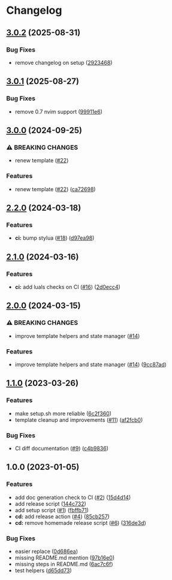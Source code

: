 # Changelog

## [3.0.2](https://github.com/shortcuts/neovim-plugin-boilerplate/compare/v3.0.1...v3.0.2) (2025-08-31)


### Bug Fixes

* remove changelog on setup ([2923468](https://github.com/shortcuts/neovim-plugin-boilerplate/commit/2923468a74fcab00e605a6588cfca2bd229808b2))

## [3.0.1](https://github.com/shortcuts/neovim-plugin-boilerplate/compare/v3.0.0...v3.0.1) (2025-08-27)


### Bug Fixes

* remove 0.7 nvim support ([99911e6](https://github.com/shortcuts/neovim-plugin-boilerplate/commit/99911e6b5778dc8dc659bca590d17afed937dc3c))

## [3.0.0](https://github.com/shortcuts/neovim-plugin-boilerplate/compare/v2.2.0...v3.0.0) (2024-09-25)


### ⚠ BREAKING CHANGES

* renew template ([#22](https://github.com/shortcuts/neovim-plugin-boilerplate/issues/22))

### Features

* renew template ([#22](https://github.com/shortcuts/neovim-plugin-boilerplate/issues/22)) ([ca72698](https://github.com/shortcuts/neovim-plugin-boilerplate/commit/ca726988e6711508ada1ee0e554824827d00e3be))

## [2.2.0](https://github.com/shortcuts/neovim-plugin-boilerplate/compare/v2.1.0...v2.2.0) (2024-03-18)


### Features

* **ci:** bump stylua ([#18](https://github.com/shortcuts/neovim-plugin-boilerplate/issues/18)) ([d97ea98](https://github.com/shortcuts/neovim-plugin-boilerplate/commit/d97ea98e85fb55a57e2ff9618982261e7d1a33d0))

## [2.1.0](https://github.com/shortcuts/neovim-plugin-boilerplate/compare/v2.0.0...v2.1.0) (2024-03-16)


### Features

* **ci:** add luals checks on CI ([#16](https://github.com/shortcuts/neovim-plugin-boilerplate/issues/16)) ([2d0ecc4](https://github.com/shortcuts/neovim-plugin-boilerplate/commit/2d0ecc406f7b8a2c4fab5a7ed83967f6a35cbd5d))

## [2.0.0](https://github.com/shortcuts/neovim-plugin-boilerplate/compare/v1.1.0...v2.0.0) (2024-03-15)


### ⚠ BREAKING CHANGES

* improve template helpers and state manager ([#14](https://github.com/shortcuts/neovim-plugin-boilerplate/issues/14))

### Features

* improve template helpers and state manager ([#14](https://github.com/shortcuts/neovim-plugin-boilerplate/issues/14)) ([9cc87ad](https://github.com/shortcuts/neovim-plugin-boilerplate/commit/9cc87add9fffd7e54b9f37573ed105f2234c7ccd))

## [1.1.0](https://github.com/shortcuts/neovim-plugin-boilerplate/compare/v1.0.0...v1.1.0) (2023-03-26)


### Features

* make setup.sh more reliable ([6c2f360](https://github.com/shortcuts/neovim-plugin-boilerplate/commit/6c2f360be9acd1c747f9cce112c6a0205e76532c))
* template cleanup and improvements ([#11](https://github.com/shortcuts/neovim-plugin-boilerplate/issues/11)) ([af2fcb0](https://github.com/shortcuts/neovim-plugin-boilerplate/commit/af2fcb0ffcac54eb9e4092bb860c22e29d2579dc))


### Bug Fixes

* CI diff documentation ([#9](https://github.com/shortcuts/neovim-plugin-boilerplate/issues/9)) ([c4b9836](https://github.com/shortcuts/neovim-plugin-boilerplate/commit/c4b98367f82a6fe47d7268ac7a3887643831eac8))

## 1.0.0 (2023-01-05)


### Features

* add doc generation check to CI ([#2](https://github.com/shortcuts/neovim-plugin-boilerplate/issues/2)) ([15d4d14](https://github.com/shortcuts/neovim-plugin-boilerplate/commit/15d4d1462f0bf99349ddd626d8f1a4b1b95f8a14))
* add release script ([144c732](https://github.com/shortcuts/neovim-plugin-boilerplate/commit/144c732b598c01c52f81d89f085ff5a5aefe1a1f))
* add setup script ([#1](https://github.com/shortcuts/neovim-plugin-boilerplate/issues/1)) ([fbffb71](https://github.com/shortcuts/neovim-plugin-boilerplate/commit/fbffb71deea4fafb4e76c5901fa263b155ab8e94))
* **cd:** add release action ([#4](https://github.com/shortcuts/neovim-plugin-boilerplate/issues/4)) ([85cb257](https://github.com/shortcuts/neovim-plugin-boilerplate/commit/85cb257bfe0c2770364541044cfc478cecf58a2a))
* **cd:** remove homemade release script ([#6](https://github.com/shortcuts/neovim-plugin-boilerplate/issues/6)) ([316de3d](https://github.com/shortcuts/neovim-plugin-boilerplate/commit/316de3d10be0f704bdfecde3d889efe9c2e57570))


### Bug Fixes

* easier replace ([0d686ea](https://github.com/shortcuts/neovim-plugin-boilerplate/commit/0d686eab4a45c4437bfaa3fdf8365de305587dff))
* missing README.md mention ([97b16e0](https://github.com/shortcuts/neovim-plugin-boilerplate/commit/97b16e028283cc7a47421da518cd51c3db206427))
* missing steps in README.md ([6ac7c6f](https://github.com/shortcuts/neovim-plugin-boilerplate/commit/6ac7c6fab61fd9af968ad476161b06406692ca87))
* test helpers ([d65dd73](https://github.com/shortcuts/neovim-plugin-boilerplate/commit/d65dd73119ec466bdd99d9833f27c4f6a936fe1e))
